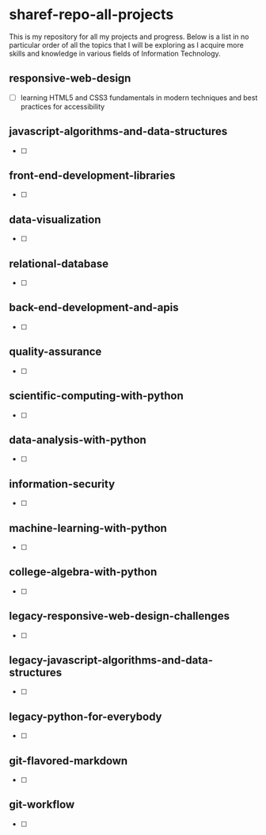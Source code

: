 # sharef-repo-all-projects
This is my repository for all my projects and progress.
Below is a list in no particular order of all the topics that I will be exploring as 
I acquire more skills and knowledge in various fields of Information Technology.

## responsive-web-design
- [ ] learning HTML5 and CSS3 fundamentals in modern techniques and best practices for accessibility
## javascript-algorithms-and-data-structures
- [ ] 
## front-end-development-libraries
- [ ] 
## data-visualization
- [ ] 
## relational-database
- [ ] 
## back-end-development-and-apis
- [ ] 
## quality-assurance
- [ ] 
## scientific-computing-with-python
- [ ] 
## data-analysis-with-python
- [ ] 
## information-security
- [ ] 
## machine-learning-with-python
- [ ] 
## college-algebra-with-python
- [ ] 
## legacy-responsive-web-design-challenges
- [ ] 
## legacy-javascript-algorithms-and-data-structures
- [ ] 
## legacy-python-for-everybody
- [ ] 
## git-flavored-markdown
- [ ] 
## git-workflow
- [ ] 
